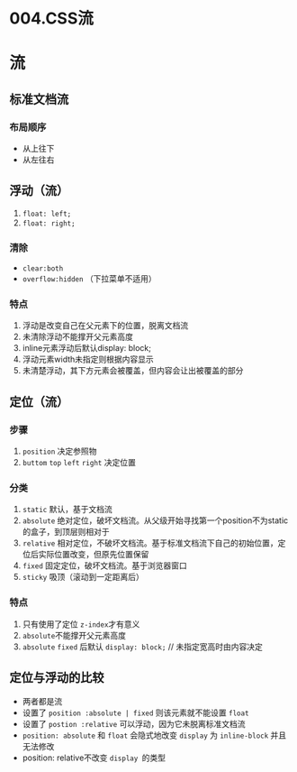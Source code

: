 # 004.CSS流

# 流

## 标准文档流

### 布局顺序

- 从上往下
- 从左往右

## 浮动（流）

1. ```float: left;```
2. ```float: right;```

### 清除

- ```clear:both```
- ```overflow:hidden``` （下拉菜单不适用）

### 特点

1. 浮动是改变自己在父元素下的位置，脱离文档流
2. 未清除浮动不能撑开父元素高度
3. inline元素浮动后默认display: block;
4. 浮动元素width未指定则根据内容显示
5. 未清楚浮动，其下方元素会被覆盖，但内容会让出被覆盖的部分

## 定位（流）

### 步骤

1. ```position``` 决定参照物
2. ```buttom``` ```top``` ```left``` ```right``` 决定位置

### 分类

1. ```static``` 默认，基于文档流
2. ```absolute``` 绝对定位，破坏文档流。从父级开始寻找第一个position不为static的盒子，到顶层则相对于
3. ```relative``` 相对定位，不破坏文档流。基于标准文档流下自己的初始位置，定位后实际位置改变，但原先位置保留
4. ```fixed``` 固定定位，破坏文档流。基于浏览器窗口
5. ```sticky``` 吸顶（滚动到一定距离后）

### 特点

1. 只有使用了定位 ```z-index```才有意义
2. ```absolute```不能撑开父元素高度
3. ```absolute``` ```fixed``` 后默认 ```display: block;``` // 未指定宽高时由内容决定

## 定位与浮动的比较

- 两者都是流
- 设置了 ```position :absolute | fixed``` 则该元素就不能设置 ```float```
- 设置了 ```postion :relative``` 可以浮动，因为它未脱离标准文档流
- ```position: absolute``` 和 ```float``` 会隐式地改变 ```display``` 为 ```inline-block``` 并且无法修改
- position: relative不改变 ```display ```的类型